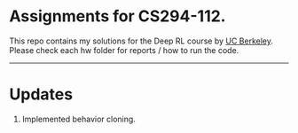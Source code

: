 # Assignments for CS294-112.

This repo contains my solutions for the Deep RL course by [UC Berkeley](http://rll.berkeley.edu/deeprlcourse/).
Please check each hw folder for reports / how to run the code.

---
# Updates
1. Implemented behavior cloning.

